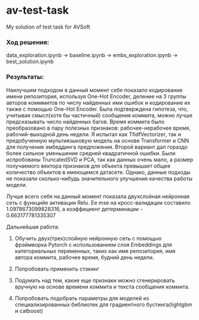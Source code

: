 # av-test-task
My solution of test task for AVSoft

### Ход решения:
data_exploration.ipynb -> baseline.ipynb -> embs_exploration.ipynb -> best_solution.ipynb

### Результаты:
Наилучшим подходом в данный момент себя показало кодирование имени репозитория, используя One-Hot Encoder, деление на 3 группы авторов комммитов по числу найденных ими ошибок и кодирование их также с помощью One-Hot Encoder. Была подтверждена гипотеза, что, учитывая смысл(хотя бы частичный) сообщения коммита, можно лучше предсказывать число найденных багов. Время коммита было преобразовано в пару полезных признаков: рабочее-нерабочее время, рабочий-выходной день недели. Я испытал как TfidfVectorizer, так и предобученную мультиязыковую модель на основе Transformer и CNN для получения эмбеддинга предложения. Второй вариант дал гораздо более сильное уменьшение средней квадратичной ошибки. Были испробованы TruncatedSVD и PCA, так как данных очень мало, а размер получаемого вектора признаков для объекта превышает общее количество объектов в имеющемся датасете. Однако, данные подходы не показали сколько-нибудь значительного улучшения качества работы модели.

Лучше всего себя на данный момент показала двухслойная нейронная сеть с функцийе активации Relu. Ее mse на кросс-валидации составило 1.0978673099828316, а коэффициент детерминации - 0.663177781335307

Дальнейшая работа:

1. Обучить двух(трех)слойную нейронную сеть с помощью фрэймворка Pytorch с использованием слоя Embeddings для категориальных переменных, таких как имя репозитория, имя автора коммита, рабочее время, будний день недели.

2. Попробовать применить стэкинг

3. Подумать над тем, какие еще признаки можно сгенерировать вручную на основе времени коммита и текста сообщения коммита.

4. Попробовать подобрать параметры для моделей из специализированных библиотек для градиентного бустинга(lightgbm и catboost)
